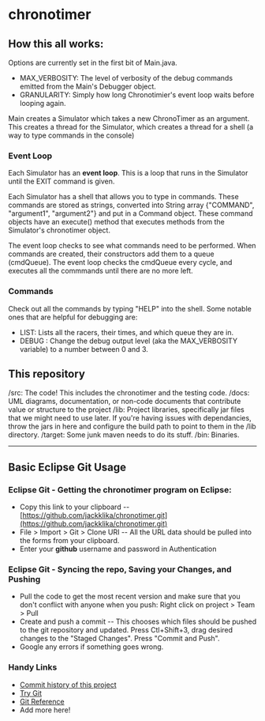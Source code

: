 # chronotimer

## How this all works:

Options are currently set in the first bit of Main.java.
- MAX_VERBOSITY: The level of verbosity of the debug commands emitted from the Main's Debugger object.
- GRANULARITY: Simply how long Chronotimier's event loop waits before looping again.

Main creates a Simulator which takes a new ChronoTimer as an argument. This creates a thread for the Simulator, which creates a thread for a shell (a way to type commands in the console)

### Event Loop

Each Simulator has an **event loop**. This is a loop that runs in the Simulator until the EXIT command is given. 

Each Simulator has a shell that allows you to type in commands. These commands are stored as strings, converted into String array {"COMMAND", "argument1", "argument2"} and put in a Command object. These command objects have an execute() method that executes methods from the Simulator's chronotimer object.

The event loop checks to see what commands need to be performed. When commands are created, their constructors add them to a queue (cmdQueue). The event loop checks the cmdQueue every cycle, and executes all the commmands until there are no more left.

### Commands

Check out all the commands by typing "HELP" into the shell. Some notable ones that are helpful for debugging are:

- LIST: Lists all the racers, their times, and which queue they are in.
- DEBUG <num>: Change the debug output level (aka the MAX_VERBOSITY variable) to a number between 0 and 3.

## This repository
/src:	The code! This includes the chronotimer and the testing code.
/docs:	UML diagrams, documentation, or non-code documents that contribute value or structure to the project
/lib:	Project libraries, specifically jar files that we might need to use later. If you're having issues with dependancies, throw the jars in here and configure the build path to point to them in the /lib directory.
/target:	Some junk maven needs to do its stuff.
/bin:	Binaries.


------
## Basic Eclipse Git Usage

### Eclipse Git - Getting the chronotimer program on Eclipse:

- Copy this link to your clipboard -- [https://github.com/jackklika/chronotimer.git](https://github.com/jackklika/chronotimer.git)
- File > Import > Git > Clone URI -- All the URL data should be pulled into the forms from your clipboard.
- Enter your **github** username and password in Authentication

### Eclipse Git - Syncing the repo, Saving your Changes, and Pushing

- Pull the code to get the most recent version and make sure that you don't conflict with anyone when you push: Right click on project > Team > Pull
- Create and push a commit -- This chooses which files should be pushed to the git repository and updated. Press Ctl+Shift+3, drag desired changes to the "Staged Changes". Press "Commit and Push".
- Google any errors if something goes wrong.

### Handy Links

- [Commit history of this project](https://github.com/jackklika/cs361-chromotimer/commits/master)
- [Try Git](https://try.github.io/levels/1/challenges/1)
- [Git Reference](http://gitref.org/)
- Add more here!
